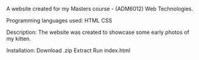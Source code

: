 A website created for my Masters course - (ADM6012) Web Technologies.

Programming languages used:
HTML
CSS

Description:
The website was created to showcase some early photos of my kitten.

Installation:
Download .zip
Extract 
Run index.html
